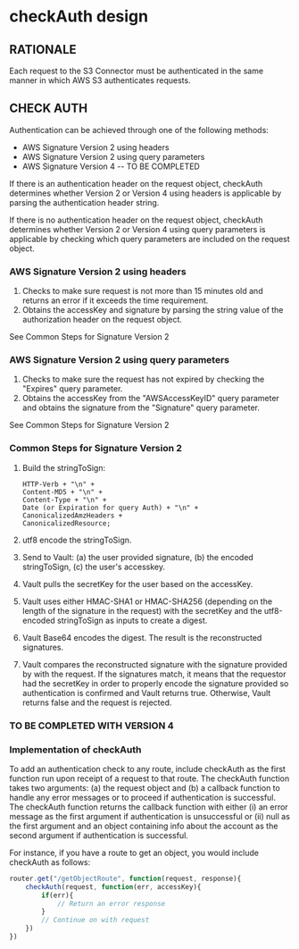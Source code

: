# checkAuth design

## RATIONALE

Each request to the S3 Connector must be authenticated in the same manner in
which AWS S3 authenticates requests.

## CHECK AUTH

Authentication can be achieved through one of the following methods:

* AWS Signature Version 2 using headers
* AWS Signature Version 2 using query parameters
* AWS Signature Version 4 -- TO BE COMPLETED

If there is an authentication header on the request object, checkAuth
determines whether Version 2 or Version 4 using headers is applicable by
parsing the authentication header string.

If there is no authentication header on the request object, checkAuth
determines whether Version 2 or Version 4 using query parameters is applicable
by checking which query parameters are included on the request object.

### AWS Signature Version 2 using headers

1. Checks to make sure request is not more than 15 minutes old and returns an
   error if it exceeds the time requirement.
2. Obtains the accessKey and signature by parsing the string value of the
   authorization header on the request object.

See Common Steps for Signature Version 2

### AWS Signature Version 2 using query parameters

1. Checks to make sure the request has not expired by checking the "Expires"
   query parameter.
2. Obtains the accessKey from the "AWSAccessKeyID" query parameter and obtains
   the signature from the "Signature" query parameter.

See Common Steps for Signature Version 2

### Common Steps for Signature Version 2

1. Build the stringToSign:

   ```
   HTTP-Verb + "\n" +
   Content-MD5 + "\n" +
   Content-Type + "\n" +
   Date (or Expiration for query Auth) + "\n" +
   CanonicalizedAmzHeaders +
   CanonicalizedResource;
   ```

2. utf8 encode the stringToSign.
3. Send to Vault: (a) the user provided signature, (b) the encoded
   stringToSign, (c) the user's accesskey.
4. Vault pulls the secretKey for the user based on the accessKey.
5. Vault uses either HMAC-SHA1 or HMAC-SHA256 (depending on the
   length of the signature in the request) with the secretKey
   and the utf8-encoded stringToSign as inputs to create a digest.
6. Vault Base64 encodes the digest. The result is the reconstructed
   signatures.
7. Vault compares the reconstructed signature with the signature provided by
   with the request. If the signatures match, it means that the requestor
   had the secretKey in order to properly encode the signature provided so
   authentication is confirmed and Vault returns true.  Otherwise, Vault
   returns false and the request is rejected.

### TO BE COMPLETED WITH VERSION 4

### Implementation of checkAuth

To add an authentication check to any route, include checkAuth as the first
function run upon receipt of a request to that route.  The checkAuth function
takes two arguments: (a) the request object and (b) a callback function to
handle any error messages or to proceed if authentication is successful.  The
checkAuth function returns the callback function with either (i) an error
message as the first argument if authentication is unsuccessful or (ii) null as
the first argument and an object containing info about the account as
the second argument if authentication is successful.

For instance, if you have a route to get an object, you would include checkAuth
as follows:

```js
router.get("/getObjectRoute", function(request, response){
    checkAuth(request, function(err, accessKey){
        if(err){
            // Return an error response
        }
        // Continue on with request
    })
})
```
